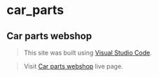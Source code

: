 # car_parts

## Car parts webshop

> This site was built using [Visual Studio Code](https://code.visualstudio.com/).

> Visit [Car parts webshop](https://carevick.github.io/car_parts/) live page.

